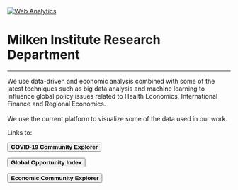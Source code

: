 <head><!-- Default Statcounter code for Miresearch.github.io About
https://miresearch.github.io/About/ -->
<script type="text/javascript">
var sc_project=12370715; 
var sc_invisible=1; 
var sc_security="d1e49415"; 
</script>
<script type="text/javascript"
src="https://www.statcounter.com/counter/counter.js"
async></script>
<noscript><div class="statcounter"><a title="Web Analytics"
href="https://statcounter.com/" target="_blank"><img
class="statcounter"
src="https://c.statcounter.com/12370715/0/d1e49415/1/"
alt="Web Analytics"></a></div></noscript>
<!-- End of Statcounter Code -->

<meta name="twitter:title" content="Milken Institute Research Data Vizualization Hub">
<meta name="twitter:image" content="http://claudelopezcom.ipage.com/claudelopez/data_viz.jpg">
<meta name="twitter:card" content="summary_large_image">

<meta property="og:title" content="Milken Institute Data Vizualization Hub">
<meta property="og:image" content="http://claudelopezcom.ipage.com/claudelopez/data_viz.jpg">
<meta property="og:image:url" content="http://claudelopezcom.ipage.com/claudelopez/data_viz.jpg">
<meta property="og:image:secure_url" content="http://claudelopezcom.ipage.com/claudelopez/data_viz.jpg">
<meta property="og:url" content="https://miresearch.github.io/About/">

</head>

<H1><b>Milken Institute Research Department </b></H1><Hr>

We use data-driven and economic analysis combined with some of the latest techniques such as big data analysis and machine learning to influence global policy issues related to Health Economics, International Finance and Regional Economics. <br><br>
We use the current platform to visualize some of the data used in our work. <br>

Links to:

<a href="https://miresearch.github.io/MI-COVID-19-Community-Explorer/" target="_blank"><button class="button button2"><b>COVID-19 Community Explorer</b></button></a><br>

<a href="https://miresearch.github.io/Global-Opportunity-Index/" target="_blank"><button class="button button2"><b>Global Opportunity Index</b></button></a><br>

<button class="button button2"><b>Economic Community Explorer</b></button> <br>
<br><br><br> <br>



